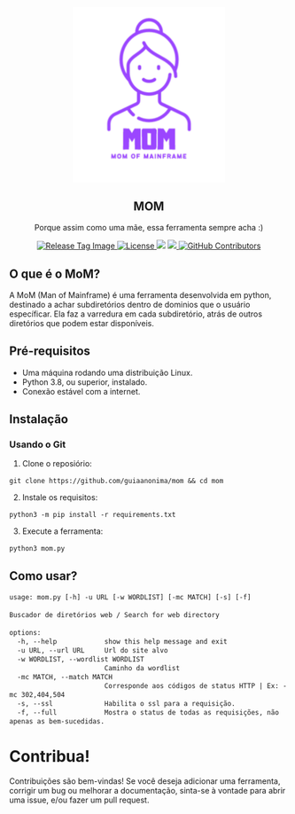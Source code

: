 <p class="header" align="center">
 <img width="275px" src="./assets/logo-mom.png" align="center" alt="GitHub Readme Stats" />
 <h2 align="center">MOM</h2>
 <p align="center">
  Porque assim como uma mãe, essa ferramenta sempre acha :)
 </p>
</p>

<p class="shields" align="center">
 <a href="https://github.com/guiaanonima/mom/releases">
  <img src="https://img.shields.io/github/release/guiaanonima/mom.svg" alt="Release Tag Image"/>
 </a>
 <a href="https://github.com/guiaanonima/mom/blob/master/LICENSE">
  <img src="https://img.shields.io/github/license/guiaanonima/mom.svg" alt="License">
 </a>
 <img src="https://img.shields.io/badge/python-3.8+-blue.svg"/>
 <a href="https://discord.guiaanonima.com/">
    <img src="https://img.shields.io/discord/719674366861770834?color=0088ff&label=discord">
  </a>
  <a href="https://github.com/guiaanonima/mom/graphs/contributors">
    <img alt="GitHub Contributors" src="https://img.shields.io/github/contributors/guiaanonima/mom?color=0088ff" />
  </a>
</p>


## O que é o MoM?
A MoM (Man of Mainframe) é uma ferramenta desenvolvida em python, destinado a achar subdiretórios dentro de dominios que o usuário específicar. Ela faz 
a varredura em cada subdiretório, atrás de outros diretórios que podem estar disponíveis.

## Pré-requisitos
- Uma máquina rodando uma distribuição Linux.
- Python 3.8, ou superior, instalado.
- Conexão estável com a internet.

## Instalação
### Usando o Git
1) Clone o reposiório:
```shell
git clone https://github.com/guiaanonima/mom && cd mom
```

2) Instale os requisitos:
```shell
python3 -m pip install -r requirements.txt
```

3) Execute a ferramenta:
```shell
python3 mom.py
```

## Como usar?

```console
usage: mom.py [-h] -u URL [-w WORDLIST] [-mc MATCH] [-s] [-f]

Buscador de diretórios web / Search for web directory

options:
  -h, --help            show this help message and exit
  -u URL, --url URL     Url do site alvo
  -w WORDLIST, --wordlist WORDLIST
                        Caminho da wordlist
  -mc MATCH, --match MATCH
                        Corresponde aos códigos de status HTTP | Ex: -mc 302,404,504
  -s, --ssl             Habilita o ssl para a requisição.
  -f, --full            Mostra o status de todas as requisições, não apenas as bem-sucedidas.
```

# Contribua!
Contribuições são bem-vindas! Se você deseja adicionar uma ferramenta, corrigir um bug ou melhorar a documentação, sinta-se à vontade para abrir uma issue, e/ou fazer um pull request.

[git-release]: https://img.shields.io/github/release/guiaanonima/mom.svg
[release-link]: https://github.com/TheMrKeven/ElliotBot/releases
